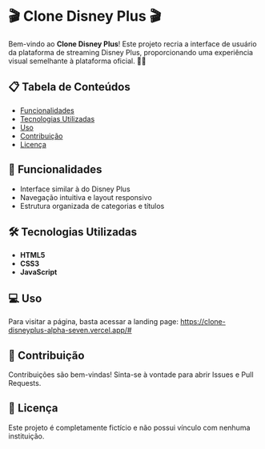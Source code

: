 # 🎬 Clone Disney Plus 🎬

Bem-vindo ao **Clone Disney Plus**! Este projeto recria a interface de usuário da plataforma de streaming Disney Plus, proporcionando uma experiência visual semelhante à plataforma oficial. 🎥✨

## 📋 Tabela de Conteúdos

- [Funcionalidades](#-funcionalidades)
- [Tecnologias Utilizadas](#-tecnologias-utilizadas)
- [Uso](#-uso)
- [Contribuição](#-contribuição)
- [Licença](#-licença)

## 🎯 Funcionalidades

- Interface similar à do Disney Plus
- Navegação intuitiva e layout responsivo
- Estrutura organizada de categorias e títulos

## 🛠 Tecnologias Utilizadas

- **HTML5**
- **CSS3**
- **JavaScript**

## 💻 Uso

Para visitar a página, basta acessar a landing page: https://clone-disneyplus-alpha-seven.vercel.app/#

## 🤝 Contribuição

Contribuições são bem-vindas! Sinta-se à vontade para abrir Issues e Pull Requests.

## 📝 Licença

Este projeto é completamente fictício e não possui vínculo com nenhuma instituição.

